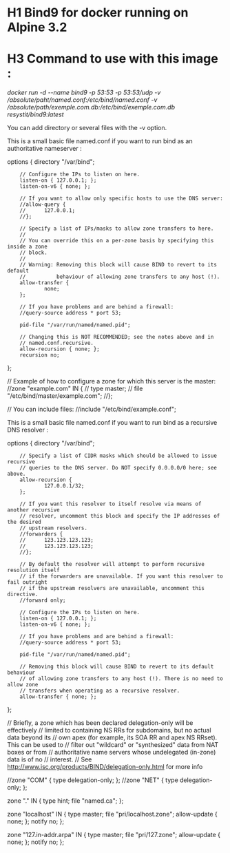 # H1 Bind9 for docker running on Alpine 3.2


# H3 Command to use with this image :

*docker run -d --name bind9 -p 53:53 -p 53:53/udp -v /absolute/paht/named.conf:/etc/bind/named.conf -v /absolute/path/exemple.com.db:/etc/bind/exemple.com.db resystit/bind9:latest*

You can add directory or several files with the -v option.

This is a small basic file named.conf if you want to run bind as an
authoritative nameserver :

options {
        directory "/var/bind";

        // Configure the IPs to listen on here.
        listen-on { 127.0.0.1; };
        listen-on-v6 { none; };

        // If you want to allow only specific hosts to use the DNS server:
        //allow-query {
        //      127.0.0.1;
        //};

        // Specify a list of IPs/masks to allow zone transfers to here.
        //
        // You can override this on a per-zone basis by specifying this inside a zone
        // block.
        //
        // Warning: Removing this block will cause BIND to revert to its default
        //          behaviour of allowing zone transfers to any host (!).
        allow-transfer {
                none;
        };

        // If you have problems and are behind a firewall:
        //query-source address * port 53;

        pid-file "/var/run/named/named.pid";

        // Changing this is NOT RECOMMENDED; see the notes above and in
        // named.conf.recursive.
        allow-recursion { none; };
        recursion no;
};

// Example of how to configure a zone for which this server is the master:
//zone "example.com" IN {
//      type master;
//      file "/etc/bind/master/example.com";
//};

// You can include files:
//include "/etc/bind/example.conf";

This is a small basic file named.conf if you want to run bind as a
recursive DNS resolver :

options {
        directory "/var/bind";

        // Specify a list of CIDR masks which should be allowed to issue recursive
        // queries to the DNS server. Do NOT specify 0.0.0.0/0 here; see above.
        allow-recursion {
                127.0.0.1/32;
        };

        // If you want this resolver to itself resolve via means of another recursive
        // resolver, uncomment this block and specify the IP addresses of the desired
        // upstream resolvers.
        //forwarders {
        //      123.123.123.123;
        //      123.123.123.123;
        //};

        // By default the resolver will attempt to perform recursive resolution itself
        // if the forwarders are unavailable. If you want this resolver to fail outright
        // if the upstream resolvers are unavailable, uncomment this directive.
        //forward only;

        // Configure the IPs to listen on here.
        listen-on { 127.0.0.1; };
        listen-on-v6 { none; };

        // If you have problems and are behind a firewall:
        //query-source address * port 53;

        pid-file "/var/run/named/named.pid";

        // Removing this block will cause BIND to revert to its default behaviour
        // of allowing zone transfers to any host (!). There is no need to allow zone
        // transfers when operating as a recursive resolver.
        allow-transfer { none; };
};

// Briefly, a zone which has been declared delegation-only will be effectively
// limited to containing NS RRs for subdomains, but no actual data beyond its
// own apex (for example, its SOA RR and apex NS RRset). This can be used to
// filter out "wildcard" or "synthesized" data from NAT boxes or from
// authoritative name servers whose undelegated (in-zone) data is of no
// interest.
// See http://www.isc.org/products/BIND/delegation-only.html for more info

//zone "COM" { type delegation-only; };
//zone "NET" { type delegation-only; };

zone "." IN {
        type hint;
        file "named.ca";
};

zone "localhost" IN {
        type master;
        file "pri/localhost.zone";
        allow-update { none; };
        notify no;
};

zone "127.in-addr.arpa" IN {
        type master;
        file "pri/127.zone";
        allow-update { none; };
        notify no;
};

